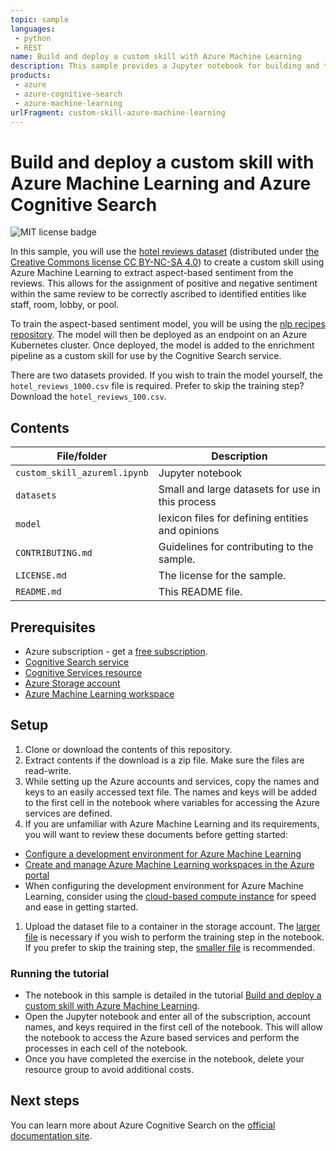 ```yaml
---
topic: sample
languages: 
 - python
 - REST
name: Build and deploy a custom skill with Azure Machine Learning
description: This sample provides a Jupyter notebook for building and training an aspect-based sentiment model with Azure Machine Learning and then deploying the model to an Azure Kubernetes cluster for integration into an AI enrichment pipeline in Azure Cognitive Search.
products: 
 - azure
 - azure-cognitive-search
 - azure-machine-learning
urlFragment: custom-skill-azure-machine-learning
---
```


# Build and deploy a custom skill with Azure Machine Learning and Azure Cognitive Search

![MIT license badge](https://img.shields.io/badge/license-MIT-green.svg)

In this sample, you will use the [hotel reviews dataset](https://www.kaggle.com/datafiniti/hotel-reviews) (distributed under [the Creative Commons license CC BY-NC-SA 4.0](https://creativecommons.org/licenses/by-nc-sa/4.0/)) to create a custom skill using Azure Machine Learning to extract aspect-based sentiment from the reviews. This allows for the assignment of positive and negative sentiment within the same review to be correctly ascribed to identified entities like staff, room, lobby, or pool.

To train the aspect-based sentiment model, you will be using the [nlp recipes repository](https://github.com/microsoft/nlp-recipes/tree/master/examples/sentiment_analysis/absa). The model will then be deployed as an endpoint on an Azure Kubernetes cluster. Once deployed, the model is added to the enrichment pipeline as a custom skill for use by the Cognitive Search service.

There are two datasets provided. If you wish to train the model yourself, the `hotel_reviews_1000.csv` file is required. Prefer to skip the training step? Download the `hotel_reviews_100.csv`.

## Contents

| File/folder | Description |
|-------------|-------------|
| `custom_skill_azureml.ipynb` | Jupyter notebook |
| `datasets` | Small and large datasets for use in this process |
| `model` | lexicon files for defining entities and opinions |
| `CONTRIBUTING.md` | Guidelines for contributing to the sample. |
| `LICENSE.md`   | The license for the sample. |
| `README.md` | This README file. |

## Prerequisites

* Azure subscription - get a [free subscription](https://azure.microsoft.com/free/?WT.mc_id=A261C142F).
* [Cognitive Search service](https://docs.microsoft.com/azure/search/search-get-started-arm)
* [Cognitive Services resource](https://docs.microsoft.com/azure/cognitive-services/cognitive-services-apis-create-account?tabs=multiservice%2Cwindows)
* [Azure Storage account](https://docs.microsoft.com/azure/storage/common/storage-account-create?toc=%2Fazure%2Fstorage%2Fblobs%2Ftoc.json&tabs=azure-portal)
* [Azure Machine Learning workspace](https://docs.microsoft.com/azure/machine-learning/how-to-manage-workspace)

## Setup

1. Clone or download the contents of this repository.
1. Extract contents if the download is a zip file. Make sure the files are read-write.
1. While setting up the Azure accounts and services, copy the names and keys to an easily accessed text file. The names and keys will be added to the first cell in the notebook where variables for accessing the Azure services are defined.
1. If you are unfamiliar with Azure Machine Learning and its requirements, you will want to review these documents before getting started:

* [Configure a development environment for Azure Machine Learning](https://docs.microsoft.com/azure/machine-learning/how-to-configure-environment)
* [Create and manage Azure Machine Learning workspaces in the Azure portal](https://docs.microsoft.com/azure/machine-learning/how-to-manage-workspace)
* When configuring the development environment for Azure Machine Learning, consider using the [cloud-based compute instance](https://docs.microsoft.com/azure/machine-learning/how-to-configure-environment#compute-instance) for speed and ease in getting started.

1. Upload the dataset file to a container in the storage account. The [larger file](datasets\hotel_reviews_1000.csv) is necessary if you wish to perform the training step in the notebook. If you prefer to skip the training step, the [smaller file](datasets\hotel_reviews_100.csv) is recommended.

### Running the tutorial

* The notebook in this sample is detailed in the tutorial [Build and deploy a custom skill with Azure Machine Learning](https://docs.microsoft.com/azure/search/cognitive-search-tutorial-aml-custom-skill).
* Open the Jupyter notebook and enter all of the subscription, account names, and keys required in the first cell of the notebook. This will allow the notebook to access the Azure based services and perform the processes in each cell of the notebook.
* Once you have completed the exercise in the notebook, delete your resource group to avoid additional costs.

## Next steps

You can learn more about Azure Cognitive Search on the [official documentation site](https://docs.microsoft.com/azure/search/).
